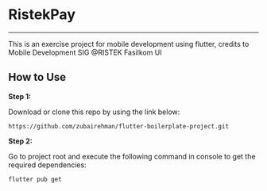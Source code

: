 # RistekPay
---
This is an exercise project for mobile development using flutter, credits to Mobile Development SIG @RISTEK Fasilkom UI 

## How to Use 

**Step 1:**

Download or clone this repo by using the link below:

```
https://github.com/zubairehman/flutter-boilerplate-project.git
```

**Step 2:**

Go to project root and execute the following command in console to get the required dependencies: 

```
flutter pub get 
```
